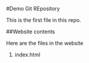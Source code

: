#Demo Git REpository

This is the first file in this repo.

##Website contents

Here are the files in the website

1. index.html
